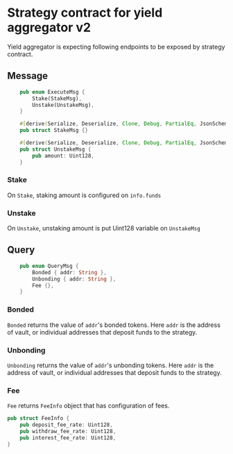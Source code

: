 # Strategy contract for yield aggregator v2

Yield aggregator is expecting following endpoints to be exposed by strategy contract.

## Message

```rs
    pub enum ExecuteMsg {
        Stake(StakeMsg),
        Unstake(UnstakeMsg),
    }

    #[derive(Serialize, Deserialize, Clone, Debug, PartialEq, JsonSchema)]
    pub struct StakeMsg {}

    #[derive(Serialize, Deserialize, Clone, Debug, PartialEq, JsonSchema)]
    pub struct UnstakeMsg {
        pub amount: Uint128,
    }
```

### Stake

On `Stake`, staking amount is configured on `info.funds`

### Unstake

On `Unstake`, unstaking amount is put Uint128 variable on `UnstakeMsg`

## Query

````rs
    pub enum QueryMsg {
        Bonded { addr: String },
        Unbonding { addr: String },
        Fee {},
    }
````

### Bonded

`Bonded` returns the value of `addr`'s bonded tokens.
Here `addr` is the address of vault, or individual addresses that deposit funds to the strategy.

### Unbonding

`Unbonding` returns the value of `addr`'s unbonding tokens.
Here `addr` is the address of vault, or individual addresses that deposit funds to the strategy.

### Fee

`Fee` returns `FeeInfo` object that has configuration of fees.

```rs
pub struct FeeInfo {
    pub deposit_fee_rate: Uint128,
    pub withdraw_fee_rate: Uint128,
    pub interest_fee_rate: Uint128,
}
```
